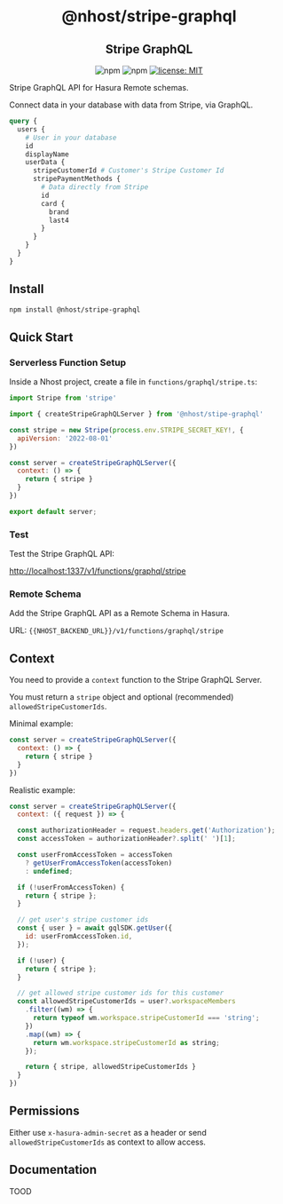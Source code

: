 <h1 align="center">@nhost/stripe-graphql</h1>
<h2 align="center">Stripe GraphQL</h2>

<p align="center">
  <img alt="npm" src="https://img.shields.io/npm/v/@nhost/stripe-graphql">
  <img alt="npm" src="https://img.shields.io/npm/dm/@nhost/stripe-graphql">
  <a href="LICENSE">
    <img src="https://img.shields.io/badge/license-MIT-yellow.svg" alt="license: MIT" />
  </a>
</p>

Stripe GraphQL API for Hasura Remote schemas.

Connect data in your database with data from Stripe, via GraphQL.

```graphql
query {
  users {
    # User in your database
    id
    displayName
    userData {
      stripeCustomerId # Customer's Stripe Customer Id
      stripePaymentMethods {
        # Data directly from Stripe
        id
        card {
          brand
          last4
        }
      }
    }
  }
}
```

## Install

```bash
npm install @nhost/stripe-graphql
```

## Quick Start

### Serverless Function Setup

Inside a Nhost project, create a file in `functions/graphql/stripe.ts`:

```js
import Stripe from 'stripe'

import { createStripeGraphQLServer } from '@nhost/stipe-graphql'

const stripe = new Stripe(process.env.STRIPE_SECRET_KEY!, {
  apiVersion: '2022-08-01'
})

const server = createStripeGraphQLServer({
  context: () => {
    return { stripe }
  }
})

export default server;
```

### Test

Test the Stripe GraphQL API:

[http://localhost:1337/v1/functions/graphql/stripe](http://localhost:1337/v1/functions/graphql/stripe)

### Remote Schema

Add the Stripe GraphQL API as a Remote Schema in Hasura.

URL: `{{NHOST_BACKEND_URL}}/v1/functions/graphql/stripe`

## Context

You need to provide a `context` function to the Stripe GraphQL Server.

You must return a `stripe` object and optional (recommended) `allowedStripeCustomerIds`.

Minimal example:

```js
const server = createStripeGraphQLServer({
  context: () => {
    return { stripe }
  }
})
```

Realistic example:

```js
const server = createStripeGraphQLServer({
  context: ({ request }) => {

  const authorizationHeader = request.headers.get('Authorization');
  const accessToken = authorizationHeader?.split(' ')[1];

  const userFromAccessToken = accessToken
    ? getUserFromAccessToken(accessToken)
    : undefined;

  if (!userFromAccessToken) {
    return { stripe };
  }

  // get user's stripe customer ids
  const { user } = await gqlSDK.getUser({
    id: userFromAccessToken.id,
  });

  if (!user) {
    return { stripe };
  }

  // get allowed stripe customer ids for this customer
  const allowedStripeCustomerIds = user?.workspaceMembers
    .filter((wm) => {
      return typeof wm.workspace.stripeCustomerId === 'string';
    })
    .map((wm) => {
      return wm.workspace.stripeCustomerId as string;
    });

    return { stripe, allowedStripeCustomerIds }
  }
})
```

## Permissions

Either use `x-hasura-admin-secret` as a header or send `allowedStripeCustomerIds` as context to allow access.

## Documentation

TOOD
